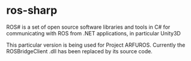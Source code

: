 # ros-sharp
ROS# is a set of open source software libraries and tools in C# for communicating with ROS from .NET applications, in particular Unity3D

This particular version is being used for Project ARFUROS. Currently the ROSBridgeClient .dll has been replaced by its source code.
